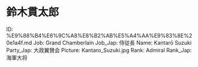 # 鈴木貫太郎

ID: %E9%88%B4%E6%9C%A8%E8%B2%AB%E5%A4%AA%E9%83%8E%20e1a4f.md
Job: Grand Chamberlain
Job_Jap: 侍従長
Name: Kantarō Suzuki
Party_Jap: 大政翼賛会
Picture: Kantaro_Suzuki.jpg
Rank: Admiral
Rank_Jap: 海軍大将